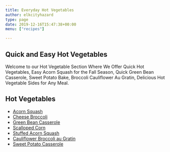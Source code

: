 ```yaml
---
title: Everyday Hot Vegetables 
author: elkcityhazard
type: page
date: 2019-12-16T15:47:38+00:00
menu: ["recipes"]

---
```

## Quick and Easy Hot Vegetables

Welcome to our Hot Vegetable Section Where We Offer Quick Hot Vegetables, Easy Acorn Squash for the Fall Season, Quick Green Bean Casserole, Sweet Potato Bake, Broccoli Cauliflower Au Gratin, Delicious Hot Vegetable Sides for Any Meal.

## Hot Vegetables

  * [Acorn Squash][1]
  * [Cheese Broccoli][2]
  * [Green Bean Casserole][3]
  * [Scalloped Corn][4]
  * [Stuffed Acorn Squash][5]
  * [Cauliflower Broccoli au Gratin][6]
  * [Sweet Potato Casserole][7]

 [1]: /recipes/recipes-for-special-occasions-and-events/baked-acorn-squash-recipe/
 [2]: /recipes/recipes-for-special-occasions-and-events/cheese-broccoli-recipe/
 [3]: /recipes/recipes-for-special-occasions-and-events/simple-green-bean-casserole/
 [4]: /recipes/recipes-for-special-occasions-and-events/scalloped-corn-recipe/
 [5]: /recipes/recipes-for-special-occasions-and-events/stuffed-acorn-squash-recipe/
 [6]: /recipes/hot-vegetables/cauliflower-broccoli-au-gratin-recipe/
 [7]: /recipes/recipes-for-special-occasions-and-events/healthy-sweet-potato-casserole/